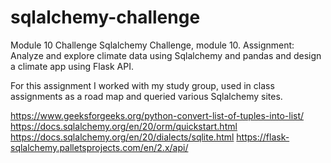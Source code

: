 # sqlalchemy-challenge
Module 10 Challenge
Sqlalchemy Challenge, module 10.
Assignment: Analyze and explore climate data using Sqlalchemy and pandas and design a climate app using Flask API.

For this assignment I worked with my study group, used in class assignments as a road map and queried various Sqlalchemy sites.

https://www.geeksforgeeks.org/python-convert-list-of-tuples-into-list/
https://docs.sqlalchemy.org/en/20/orm/quickstart.html
https://docs.sqlalchemy.org/en/20/dialects/sqlite.html
https://flask-sqlalchemy.palletsprojects.com/en/2.x/api/
